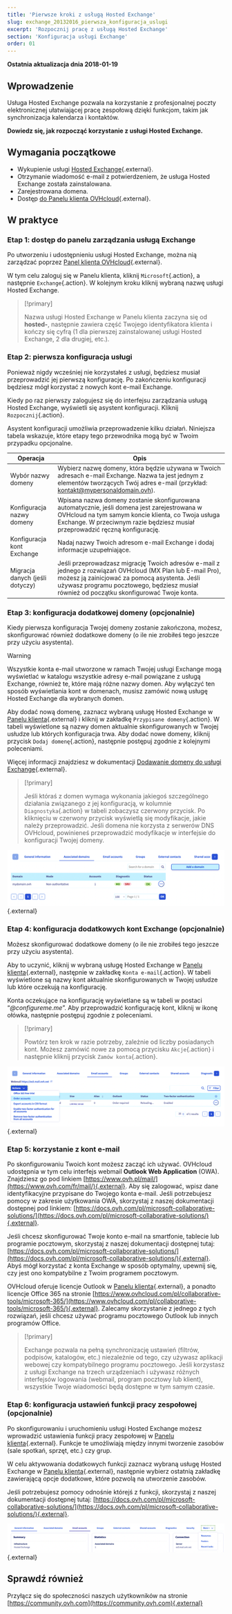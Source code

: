 ```yaml
---
title: 'Pierwsze kroki z usługą Hosted Exchange'
slug: exchange_20132016_pierwsza_konfiguracja_uslugi
excerpt: 'Rozpocznij pracę z usługą Hosted Exchange'
section: 'Konfiguracja usługi Exchange'
order: 01
---
```


**Ostatnia aktualizacja dnia 2018-01-19**

## Wprowadzenie

Usługa Hosted Exchange pozwala na korzystanie z profesjonalnej poczty elektronicznej ułatwiającej pracę zespołową dzięki funkcjom, takim jak synchronizacja kalendarza i kontaktów.

**Dowiedz się, jak rozpocząć korzystanie z usługi  Hosted Exchange.**

## Wymagania początkowe

- Wykupienie usługi [Hosted Exchange](https://www.ovhcloud.com/pl/emails/hosted-exchange/){.external}.
- Otrzymanie wiadomość e-mail z potwierdzeniem, że usługa Hosted Exchange została zainstalowana.
- Zarejestrowana domena.
- Dostęp [do Panelu klienta OVHcloud](https://www.ovh.com/auth/?action=gotomanager&from=https://www.ovh.pl/&ovhSubsidiary=pl){.external}.

## W praktyce

### Etap 1: dostęp do panelu zarządzania usługą Exchange

Po utworzeniu i udostępnieniu usługi Hosted Exchange, można nią zarządzać poprzez [Panel klienta OVHcloud](https://www.ovh.com/auth/?action=gotomanager&from=https://www.ovh.pl/&ovhSubsidiary=pl){.external}.

W tym celu zaloguj się w Panelu klienta, kliknij `Microsoft`{.action}, a następnie `Exchange`{.action}. W kolejnym kroku kliknij wybraną nazwę usługi  Hosted Exchange.

> [!primary]
>
> Nazwa usługi Hosted Exchange w Panelu klienta zaczyna się od **hosted-**, następnie zawiera część Twojego identyfikatora klienta i kończy się cyfrą (1 dla pierwszej zainstalowanej usługi Hosted Exchange, 2 dla drugiej, etc.).
>

### Etap 2: pierwsza konfiguracja usługi

Ponieważ nigdy wcześniej nie korzystałeś z usługi, będziesz musiał przeprowadzić jej pierwszą konfigurację. Po zakończeniu konfiguracji będziesz mógł korzystać z nowych kont e-mail Exchange.

Kiedy po raz pierwszy zalogujesz się do interfejsu zarządzania usługą Hosted Exchange, wyświetli się asystent konfiguracji. Kliknij `Rozpocznij`{.action}.

Asystent konfiguracji umożliwia przeprowadzenie kilku działań. Niniejsza tabela wskazuje, które etapy tego przewodnika mogą być w Twoim przypadku opcjonalne.

|Operacja|Opis|
|---|---|
|Wybór nazwy domeny|Wybierz nazwę domeny, która będzie używana w Twoich adresach e-mail Exchange. Nazwa ta jest jednym z elementów tworzących Twój adres e-mail (przykład: kontakt@mypersonaldomain.ovh).|
|Konfiguracja nazwy domeny|Wpisana nazwa domeny zostanie skonfigurowana automatycznie, jeśli domena jest zarejestrowana w OVHcloud na tym samym koncie klienta, co Twoja usługa Exchange. W przeciwnym razie będziesz musiał przeprowadzić ręczną konfigurację.|
|Konfiguracja kont Exchange|Nadaj nazwy Twoich adresom e-mail Exchange i dodaj informacje uzupełniające.|
|Migracja danych (jeśli dotyczy)|Jeśli przeprowadzasz migrację Twoich adresów e-mail z jednego z rozwiązań OVHcloud (MX Plan lub E-mail Pro), możesz ją zainicjować za pomocą asystenta. Jeśli używasz programu pocztowego, będziesz musiał również od początku skonfigurować Twoje konta. |

### Etap 3: konfiguracja dodatkowej domeny (opcjonalnie)

Kiedy pierwsza konfiguracja Twojej domeny zostanie zakończona, możesz, skonfigurować również dodatkowe domeny (o ile nie zrobiłeś tego jeszcze przy użyciu asystenta).

> [!warning]
>
> Wszystkie konta e-mail utworzone w ramach Twojej usługi Exchange mogą wyświetlać w katalogu wszystkie adresy e-mail powiązane z usługą Exchange, również te, które mają różne nazwy domen. Aby wyłączyć ten sposób wyświetlania kont w domenach, musisz zamówić nową usługę Hosted Exchange dla wybranych domen.
>

Aby dodać nową domenę, zaznacz wybraną usługę Hosted Exchange w [Panelu klienta](https://www.ovh.com/auth/?action=gotomanager&from=https://www.ovh.pl/&ovhSubsidiary=pl){.external} i kliknij w zakładkę `Przypisane domeny`{.action}. W tabeli wyświetlone są nazwy domen aktualnie skonfigurowanych w Twojej usłudze lub których konfiguracja trwa. Aby dodać nowe domeny, kliknij przycisk `Dodaj domenę`{.action}, następnie postępuj zgodnie z kolejnymi poleceniami.

Więcej informacji znajdziesz w dokumentacji [Dodawanie domeny do usługi Exchange](https://docs.ovh.com/pl/microsoft-collaborative-solutions/dodanie-domeny-exchange/){.external}.

> [!primary]
>
> Jeśli któraś z domen wymaga wykonania jakiegoś szczególnego działania związanego z jej konfiguracją, w kolumnie `Diagnostyka`{.action} w tabeli zobaczysz czerwony przycisk. Po kliknięciu w czerwony przycisk wyświetlą się modyfikacje, jakie należy przeprowadzić. Jeśli domena nie korzysta z serwerów DNS OVHcloud, powinieneś przeprowadzić modyfikacje w interfejsie do konfiguracji Twojej domeny. 
>

![Dodanie domeny](images/first-steps-hosted-exchange-add-domain.png){.external}

### Etap 4: konfiguracja dodatkowych kont Exchange (opcjonalnie)

Możesz skonfigurować dodatkowe domeny (o ile nie zrobiłeś tego jeszcze przy użyciu asystenta).

Aby to uczynić, kliknij w wybraną usługę Hosted Exchange w [Panelu klienta](https://www.ovh.com/auth/?action=gotomanager&from=https://www.ovh.pl/&ovhSubsidiary=pl){.external}, następnie w zakładkę `Konta e-mail`{.action}. W tabeli wyświetlone są nazwy kont aktualnie skonfigurowanych w Twojej usłudze lub które oczekują na konfigurację.

Konta oczekujące na konfigurację wyświetlane są w tabeli w postaci “*@configureme.me*”. Aby przeprowadzić konfigurację kont, kliknij w ikonę ołówka, następnie postępuj zgodnie z poleceniami.

> [!primary]
>
> Powtórz ten krok w razie potrzeby, zależnie od liczby posiadanych kont. Możesz zamówić nowe za pomocą przycisku `Akcje`{.action} i następnie kliknij przycisk `Zamów konta`{.action}.
>

![Dodanie konta](images/first-steps-hosted-exchange-add-account.png){.external}

### Etap 5: korzystanie z kont e-mail

Po skonfigurowaniu Twoich kont możesz zacząć ich używać. OVHcloud udostępnia w tym celu interfejs webmail **Outlook Web Application** (OWA). Znajdziesz go pod linkiem [https://www.ovh.pl/mail/](https://www.ovh.com/fr/mail/){.external}. Aby się zalogować, wpisz dane identyfikacyjne przypisane do Twojego konta e-mail. Jeśli potrzebujesz pomocy w zakresie użytkowania OWA, skorzystaj z naszej dokumentacji dostępnej pod linkiem: [https://docs.ovh.com/pl/microsoft-collaborative-solutions/](https://docs.ovh.com/pl/microsoft-collaborative-solutions/){.external}.

Jeśli chcesz skonfigurować Twoje konto e-mail na smartfonie, tablecie lub programie pocztowym, skorzystaj z naszej dokumentacji dostępnej tutaj: [https://docs.ovh.com/pl/microsoft-collaborative-solutions/](https://docs.ovh.com/pl/microsoft-collaborative-solutions/){.external}. Abyś mógł korzystać z konta Exchange w sposób optymalny, upewnij się, czy jest ono kompatybilne z Twoim programem pocztowym.

OVHcloud oferuje licencje Outlook w [Panelu klienta](https://www.ovh.com/auth/?action=gotomanager&from=https://www.ovh.pl/&ovhSubsidiary=pl){.external}, a ponadto licencje Office 365 na stronie [https://www.ovhcloud.com/pl/collaborative-tools/microsoft-365/](https://www.ovhcloud.com/pl/collaborative-tools/microsoft-365/){.external}. Zalecamy skorzystanie z jednego z tych rozwiązań, jeśli chcesz używać programu pocztowego Outlook lub innych programów Office.

> [!primary]
>
> Exchange pozwala na pełną synchronizację ustawień (filtrów, podpisów, katalogów, etc.) niezależnie od tego, czy używasz aplikacji webowej czy kompatybilnego programu pocztowego.
> Jeśli korzystasz z usługi Exchange na trzech urządzeniach i używasz różnych interfejsów logowania (webmail, program pocztowy lub klient), wszystkie Twoje wiadomości będą dostępne w tym samym czasie.
>

### Etap 6:  konfiguracja ustawień funkcji pracy zespołowej (opcjonalnie)

Po skonfigurowaniu i uruchomieniu usługi Hosted Exchange możesz wprowadzić ustawienia funkcji pracy zespołowej w [Panelu klienta](https://www.ovh.com/auth/?action=gotomanager&from=https://www.ovh.pl/&ovhSubsidiary=pl){.external}. Funkcje te umożliwiają między innymi tworzenie zasobów (sale spotkań, sprzęt, etc.) czy grup.

W celu aktywowania dodatkowych funkcji zaznacz wybraną usługę Hosted Exchange w [Panelu klienta](https://www.ovh.com/auth/?action=gotomanager&from=https://www.ovh.pl/&ovhSubsidiary=pl){.external}, następnie wybierz ostatnią zakładkę zawierającą opcje dodatkowe, które pozwolą na utworzenie zasobów.

Jeśli potrzebujesz pomocy odnośnie którejś z funkcji, skorzystaj z naszej dokumentacji dostępnej tutaj: [https://docs.ovh.com/pl/microsoft-collaborative-solutions/](https://docs.ovh.com/pl/microsoft-collaborative-solutions/){.external}.

![Funkcje pracy zespołowej](images/first-steps-hosted-exchange-intro-to-functions.png){.external}

## Sprawdź również

Przyłącz się do społeczności naszych użytkowników na stronie [https://community.ovh.com](https://community.ovh.com){.external}